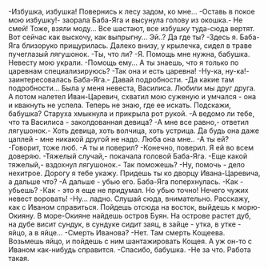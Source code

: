   -Избушка, избушка! Повернись к лесу задом, ко мне...
-Оставь в покое мою избушку!- заорала Баба-Яга и высунула голову из окошка.- Не смей! Тоже, взяли моду... Все шастают, все избушку туда-сюда вертят. Вот сейчас как выскочу, как выпрыгну... Эй..? Да где ты?
-Здесь я.
Баба-Яга близоруко прищурилась. Далеко внизу, у крылечка, сидел в траве пучеглазый лягушонок.
-Ты, что ли?
-Я. Помощь мне нужна, бабушка. Невесту мою украли.
-Помощь ему... А ты знаешь, что я только по царевнам специализируюсь?
-Так она и есть царевна!
-Ну-ка, ну-ка!- заинтересовалась Баба-Яга.- Давай подробности.
-Да какие там подробности... Была у меня невеста, Василиса. Любили мы друг друга. А потом налетел Иван-Царевич, схватил мою суженую и умчался - она и квакнуть не успела. Теперь не знаю, где ее искать. Подскажи, бабушка?
Старуха хмыкнула и прикрыла рот рукой.
-А ведомо ли тебе, что та Василиса - заколдованная девица?
-А мне все равно,- ответил лягушонок.- Хоть девица, хоть волчица, хоть устрица. Да будь она даже цаплей - мне никакой другой не надо. Люба она мне..
-А ты ей?
-Говорит, тоже люб.
-А ты и поверил?
-Конечно, поверил. Я ей во всем доверяю.
-Тяжелый случай,- покачала головой Баба-Яга.
-Еще какой тяжелый,- вздохнул лягушонок.- Так поможешь?
-Ну, помочь - дело нехитрое. Дорогу я тебе укажу. Придешь ты ко дворцу Ивана-Царевича, а дальше что?
-А дальше - убью его.
Баба-Яга поперхнулась.
-Как - убьешь?
-Как - это я еще не придумал. Но убью точно! Нечего чужих невест воровать!
-Ну... ладно. Слушай сюда, внимательно. Расскажу, как с Иваном справиться. Пойдешь отсюда на восток, выйдешь к морю-Окияну. В море-Окияне найдешь остров Буян. На острове растет дуб, на дубе висит сундук, в сундуке сидит заяц, в зайце - утка, в утке - яйцо, а в яйце...
-Смерть Иванова?
-Нет. Там смерть Кощеева. Возьмешь яйцо, и пойдешь с ним шантажировать Кощея. А уж он-то с Иваном как-нибудь справится.
-Спасибо, бабушка.
-Не за что. Работа такая.    